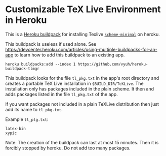 # Customizable TeX Live Environment in Heroku

This is a [Heroku buildpack](http://devcenter.heroku.com/articles/buildpacks)
for installing Texlive [`scheme-minimal`](https://tug.org/texlive/doc/texlive-en/texlive-en.html#x1-250003.2.2) on heroku.

This buildpack is useless if used alone.
See https://devcenter.heroku.com/articles/using-multiple-buildpacks-for-an-app
to learn how to add this buildpack to an existing app.

    heroku buildpacks:add --index 1 https://github.com/vyuh/heroku-buildpack-tlmgr


This buildpack looks for the file `tl_pkg.txt` in the app's root directory
and creates a portable TeX Live installation in `$BUILD_DIR/TeXLive`.
The installation only has packages included in the plain scheme.
It then and adds packages listed in the file `tl_pkg.txt` of the app.

If you want packages not included in a plain TeXLive distribution then
just add its name to `tl_pkg.txt`.

Example `tl_plg.txt`:

    latex-bin
    xypic


Note:
The creation of the buildpack can last at most 15 minutes.
Then it is forcibly stopped by heroku.
Do not add too many packages.
